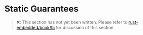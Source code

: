 # Static Guarantees

> ❌: This section has not yet been written. Please refer to [rust-embedded/book#5](https://github.com/rust-embedded/book/issues/5) for discussion of this section.
